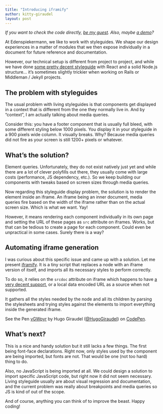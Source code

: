 ```yaml
---
title: "Introducing iframify"
author: kitty-giraudel
layout: post
---
```


*If you want to check the code directly, [be my guest](https://github.com/edenspiekermann/iframify). Also, maybe [a demo](http://codepen.io/HugoGiraudel/pen/vGWpyr?editors=1000)?*

At Edenspiekermann, we like to work with styleguides. We shape our design experiences in a matter of modules that we then expose individually in a document for future reference and documentation.

However, our technical setup is different from project to project, and while we have done [some pretty decent styleguide](http://doc-azdev.lovelysystems.com/styleguide/) with React and a solid Node.js structure… it’s sometimes slightly trickier when working on Rails or Middleman / Jekyll projects.

## The problem with styleguides

The usual problem with living styleguides is that components get displayed in a context that is different from the one they normally live in. And by “context”, I am actually talking about media queries.

Consider this: you have a footer component that is usually full bleed, with some different styling below 1000 pixels. You display it in your styleguide in a 900 pixels wide column. It visually breaks. Why? Because media queries did not fire as your screen is still 1200+ pixels or whatever.

## What’s the solution?

Element queries. Unfortunately, they do not exist natively just yet and while there are a lot of clever polyfills out there, they usually come with large costs (performance, JS dependency, etc.). So we keep building our components with tweaks based on screen sizes through media queries.

Now regarding this styleguide display problem, the solution is to render the element inside an iframe. An iframe being an inner document, media queries fire based on the width of the iframe rather than on the actual screen size. Which is what we want. Yay!

However, it means rendering each component individually in its own page and setting the URL of these pages as `src` attribute on iframes. Works, but that can be tedious to create a page for each component. Could even be unpractical in some cases. Surely there is a way?

## Automating iframe generation

I was curious about this specific issue and came up with a solution. Let me present [iframify](https://gist.github.com/HugoGiraudel/67b65acf64f57bff08cacbc71999f1f2). It is a tiny script that replaces a node with an iframe version of itself, and imports all its necessary styles to perform correctly. 

To do so, it relies on the `srcdoc` attribute on iframe which happens to have [a very decent support](http://caniuse.com/#search=srcdoc), or a local data encoded URL as a source when not supported.

It gathers all the styles needed by the node and all its children by parsing the stylesheets and trying styles against the elements to import everything inside the generated iframe. 

<p data-height="268" data-theme-id="0" data-slug-hash="vGWpyr" data-default-tab="result" data-user="HugoGiraudel" class="codepen">See the Pen <a href="http://codepen.io/HugoGiraudel/pen/vGWpyr/">vGWpyr</a> by Hugo Giraudel (<a href="http://codepen.io/HugoGiraudel">@HugoGiraudel</a>) on <a href="http://codepen.io">CodePen</a>.</p>
<script async src="//assets.codepen.io/assets/embed/ei.js"></script>

## What’s next?

This is a nice and handy solution but it still lacks a few things. The first being font-face declarations. Right now, only styles used by the component are being imported, but fonts are not. That would be one (not too hard) thing to do.

Also, no JavaScript is being imported at all. We could design a solution to import specific JavaScript code, but right now it did not seem necessary. Living styleguide usually are about visual regression and documentation, and the current problem was really about breakpoints and media queries so JS is kind of out of the scope.

And of course, anything you can think of to improve the beast. Happy coding!
